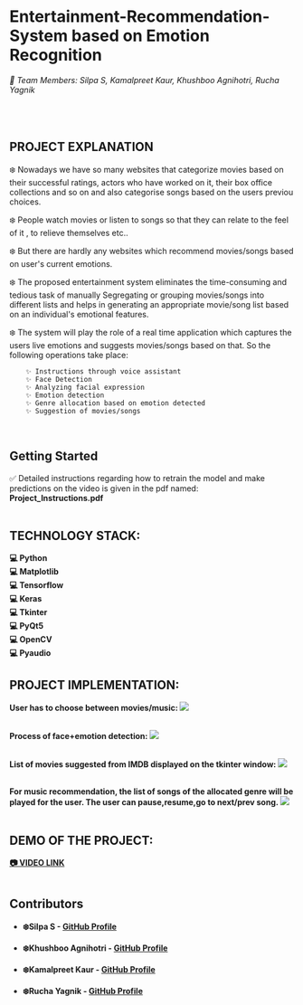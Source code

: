 # Entertainment-Recommendation-System based on Emotion Recognition
<i>
 🙋 Team Members: Silpa S, Kamalpreet Kaur, Khushboo Agnihotri, Rucha Yagnik
</i>
<br></br>
<br></br>

## PROJECT EXPLANATION
❄️ Nowadays we have so many websites that categorize movies based on their successful
ratings, actors who have worked on it, their box office collections and so on and also categorise songs based on the users previou choices.

❄️ People watch movies or listen to songs so that they can relate to the feel of it , to relieve themselves etc..


❄️ But there are hardly any
websites which recommend movies/songs based on user's current emotions. 

❄️ The proposed entertainment system eliminates the
time-consuming and tedious task of manually Segregating or grouping movies/songs into different
lists and helps in generating an appropriate movie/song list based on an individual's emotional
features.


❄️ The system will play the role of a real time application which
captures the users live emotions and suggests movies/songs based on that. So the following
operations take place:

        ✨ Instructions through voice assistant
        ✨ Face Detection
        ✨ Analyzing facial expression
        ✨ Emotion detection
        ✨ Genre allocation based on emotion detected
        ✨ Suggestion of movies/songs

<br>

## Getting Started

✅ Detailed instructions regarding how to retrain the model and make predictions on the video is given in the pdf named: <b>Project_Instructions.pdf<b>
<br></br>

## TECHNOLOGY STACK:
💻 Python<br>
💻 Matplotlib<br>
💻 Tensorflow<br>
💻 Keras<br>
💻 Tkinter<br>
💻 PyQt5<br>
💻 OpenCV<br>
💻 Pyaudio<br>

## PROJECT IMPLEMENTATION:

<b>User has to choose between movies/music:<b>
<img src="https://github.com/SheCodes-IEEE-CIS-GHRCE/Entertainment-Recommendation-System/blob/main/screenshots/image%20(1).png"></img>
<br></br>

<b>Process of face+emotion detection:<b>
<img src="https://github.com/SheCodes-IEEE-CIS-GHRCE/Entertainment-Recommendation-System/blob/main/screenshots/image%20(2).png"></img>
 <br></br>
 
<b>List of movies suggested from IMDB displayed on the tkinter window:<b>
<img src="https://github.com/SheCodes-IEEE-CIS-GHRCE/Entertainment-Recommendation-System/blob/main/screenshots/image%20(3).png"></img>
 <br></br>
 
<b>For music recommendation, the list of songs of the allocated genre will be played for the user. The user can pause,resume,go to next/prev song.<b>
<img src="https://github.com/SheCodes-IEEE-CIS-GHRCE/Entertainment-Recommendation-System/blob/main/screenshots/image%20(5).png"></img>
 <br></br>
 
## DEMO OF THE PROJECT:
<a href="https://drive.google.com/file/d/1aBjg37GIlmCA_Ddukeahh3Rgd8grp6DS/view?usp=sharing"> 📷 VIDEO LINK </a>
<br></br>




## Contributors

* **❄️Silpa S** - [GitHub Profile](https://github.com/silpasreeni99)

* **❄️Khushboo Agnihotri** - [GitHub Profile](https://github.com/khushbooagnihotri)

* **❄️Kamalpreet Kaur** - [GitHub Profile](https://github.com/kamal-kaur04)

* **❄️Rucha Yagnik** - [GitHub Profile](https://github.com/RuchaYagnik)

